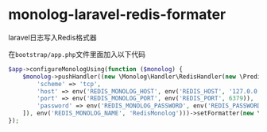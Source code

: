 # monolog-laravel-redis-formater
laravel日志写入Redis格式器

在`bootstrap/app.php`文件里面加入以下代码

```php
$app->configureMonologUsing(function ($monolog) {
    $monolog->pushHandler((new \Monolog\Handler\RedisHandler(new \Predis\Client([
        'scheme' => 'tcp',
        'host' => env('REDIS_MONOLOG_HOST', env('REDIS_HOST', '127.0.0.1')),
        'port' => env('REDIS_MONOLOG_PORT', env('REDIS_PORT', 6379)),
        'password' => env('REDIS_MONOLOG_PASSWORD', env('REDIS_PASSWORD', null))
    ]), env('REDIS_MONOLOG_NAME', 'RedisMonolog')))->setFormatter(new \Iit\RedisMonolog\RedisFormatter()));
});
```
